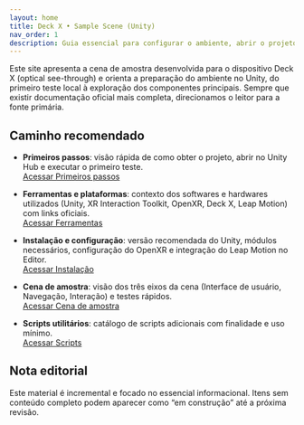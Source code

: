 ```yaml
---
layout: home
title: Deck X • Sample Scene (Unity)
nav_order: 1
description: Guia essencial para configurar o ambiente, abrir o projeto no Unity e explorar a cena de amostra com OpenXR e Leap Motion.
---
```


<p class="fs-6 fw-300">
Este site apresenta a cena de amostra desenvolvida para o dispositivo Deck X (optical see-through) e orienta a preparação do ambiente no Unity, do primeiro teste local à exploração dos componentes principais. Sempre que existir documentação oficial mais completa, direcionamos o leitor para a fonte primária.
</p>

## Caminho recomendado

- **Primeiros passos**: visão rápida de como obter o projeto, abrir no Unity Hub e executar o primeiro teste.  
  [Acessar Primeiros passos](./primeiros-passos)

- **Ferramentas e plataformas**: contexto dos softwares e hardwares utilizados (Unity, XR Interaction Toolkit, OpenXR, Deck X, Leap Motion) com links oficiais.  
  [Acessar Ferramentas](./ferramentas/)

- **Instalação e configuração**: versão recomendada do Unity, módulos necessários, configuração do OpenXR e integração do Leap Motion no Editor.  
  [Acessar Instalação](./instalacao/)

- **Cena de amostra**: visão dos três eixos da cena (Interface de usuário, Navegação, Interação) e testes rápidos.  
  [Acessar Cena de amostra](./cena-amostra/)

- **Scripts utilitários**: catálogo de scripts adicionais com finalidade e uso mínimo.  
  [Acessar Scripts](./scripts/)

## Nota editorial
Este material é incremental e focado no essencial informacional. Itens sem conteúdo completo podem aparecer como “em construção” até a próxima revisão.

